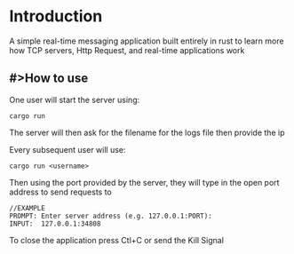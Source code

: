 # Introduction
A simple real-time messaging application built entirely in rust to learn more how TCP servers, Http Request, and real-time applications work

#>How to use
---
One user will start the server using:
```
cargo run
```

The server will then ask for the filename for the logs file then provide the ip

Every subsequent user will use: 
```
cargo run <username>
```

Then using the port provided by the server, they will type in the open port address to send requests to
```
//EXAMPLE
PROMPT: Enter server address (e.g. 127.0.0.1:PORT):
INPUT:  127.0.0.1:34808
```

To close the application press Ctl+C or send the Kill Signal
